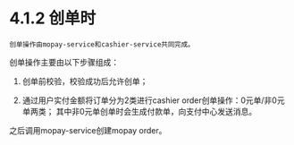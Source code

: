 # 4.1.2 创单时

    创单操作由mopay-service和cashier-service共同完成。

创单操作主要由以下步骤组成：

1. 创单前校验，校验成功后允许创单；

2. 通过用户实付金额将订单分为2类进行cashier order创单操作：0元单/非0元单两类；
其中非0元单创单时会生成付款单，向支付中心发送消息。


之后调用mopay-service创建mopay order。

  
 


 
